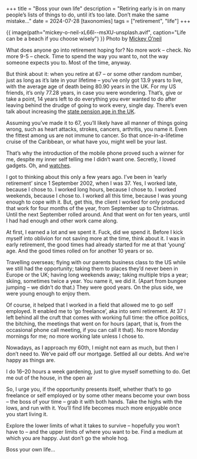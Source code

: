 +++
title = "Boss your own life"
description = "Retiring early is in on many people’s lists of things to do, until it’s too late. Don’t make the same mistake…"
date = 2024-07-28
[taxonomies]
tags = ["retirement", "life"]
+++

{{ image(path="mickey-o-neil-xL66l--msXU-unsplash.avif", caption="Life can be a beach if you choose wisely") }} Photo by <a href="https://unsplash.com/@mickeyoneil?utm_content=creditCopyText&utm_medium=referral&utm_source=unsplash">Mickey O’neil</a>

What does anyone go into retirement hoping for? No more work – check. No more 9-5 – check. Time to spend the way you want to, not the way someone expects you to. Most of the time, anyway.

But think about it: when you retire at 67 – or some other random number, just as long as it’s late in your lifetime – you’ve only got 13.9 years to live, with the average age of death being 80.90 years in the UK. For my US friends, it’s only 77.28 years, in case you were wondering. That’s, give or take a point, 14 years left to do everything you ever wanted to do after leaving behind the drudge of going to work every, single day. There’s even talk about increasing the [state pension age in the UK](https://www.gov.uk/government/news/proposed-new-timetable-for-state-pension-age-increases). 

Assuming you’ve made it to 67, you’ll likely have all manner of things going wrong, such as heart attacks, strokes, cancers, arthritis, you name it. Even the fittest among us are not immune to cancer. So that once-in-a-lifetime cruise of the Caribbean, or what have you, might well be your last.

That’s why the introduction of the mobile phone proved such a winner for me, despite my inner self telling me I didn’t want one. Secretly, I loved gadgets. Oh, and [watches](/tags/wristcheck).

I got to thinking about this only a few years ago. I’ve been in ‘early retirement’ since 1 September 2002, when I was 37. Yes, I worked late, because I chose to. I worked long hours, because I chose to. I worked weekends, because I chose to. I worked all this time, because I was young enough to cope with it. But, get this, the client I worked for only produced that work for four months of the year, from September up to Christmas. Until the next September rolled around. And that went on for ten years, until I had had enough and other work came along.

At first, I earned a lot and we spent it. Fuck, did we spend it. Before I kick myself into oblivion for not saving more at the time, think about it. I was in early retirement, the good times had already started for me at that ‘young’ age. And the good times rolled on for another 10 years or so. 

Travelling overseas; flying with our parents business class to the US while we still had the opportunity; taking them to places they’d never been in Europe or the UK; having long weekends away; taking multiple trips a year; skiing, sometimes twice a year. You name it, we did it. (Apart from bungee jumping – we didn’t do that.) They were good years. On the plus side, we were young enough to enjoy them.

Of course, it helped that I worked in a field that allowed me to go self employed. It enabled me to ‘go freelance’, aka into semi retirement. At 37 I left behind all the cruft that comes with working full time: the office politics, the bitching, the meetings that went on for hours (apart, that is, from the occasional phone call meeting, if you can call it that). No more Monday mornings for me; no more working late unless I chose to. 

Nowadays, as I approach my 60th, I might not earn as much, but then I don’t need to. We’ve paid off our mortgage. Settled all our debts. And we’re happy as things are.

I do 16–20 hours a week gardening, just to give myself something to do. Get me out of the house, in the open air

So, I urge you, if the opportunity presents itself, whether that’s to go freelance or self employed or by some other means become your own boss – the boss of your time – grab it with both hands. Take the highs with the lows, and run with it. You’ll find life becomes much more enjoyable once you start living it.

Explore the lower limits of what it takes to survive – hopefully you won’t have to – and the upper limits of where you want to be. Find a medium at which you are happy. Just don’t go the whole hog. 

Boss your own life… 